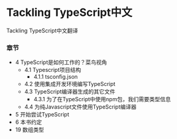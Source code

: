 # Tackling TypeScript中文
Tackling TypeScript中文翻译

### 章节

- 4 TypeScript是如何工作的？菜鸟视角
  - 4.1 Typescript项目结构
    - 4.1.1 tsconfig.json
  - 4.2 使用集成开发环境编写TypeScript
  - 4.3 TypeScript编译器生成的其它文件
    - 4.3.1 为了在TypeScript中使用npm包，我们需要类型信息
  - 4.4 为纯Javascript文件使用TypeScript编译器
- 5 开始尝试TypeScript
- 6 本书约定
- 19 数组类型
